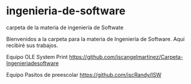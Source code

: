 ingenieria-de-software
======================

carpeta de la materia de ingeniería de Softwate

Bienvenidos a la carpeta para la materia de Ingeniería de Software.
Aquí recibiré sus trabajos.

Equipo OLE System Print
https://github.com/iscangelmartinez/Carpeta-Ingenieriadesoftware

Equipo Pasitos de preescolar
https://github.com/iscRandy/ISW
